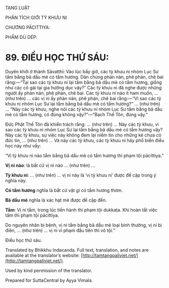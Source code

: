  

TẠNG LUẬT

PHÂN TÍCH GIỚI TỲ KHƯU NI

CHƯƠNG PĀCITTIYA:

PHẨM DÙ DÉP:

# 89\. ĐIỀU HỌC THỨ SÁU:

Duyên khởi ở thành Sāvatthī: Vào lúc bấy giờ, các tỳ khưu ni nhóm Lục Sư tắm bằng bã dầu mè có tẩm hương. Dân chúng phàn nàn, phê phán, chê bai rằng:—“Tại sao các tỳ khưu ni lại tắm bằng bã dầu mè có tẩm hương, giống như các cô gái tại gia hưởng dục vậy?” Các tỳ khưu ni đã nghe được những người ấy phàn nàn, phê phán, chê bai. Các tỳ khưu ni nào ít ham muốn, … (như trên) … các vị ni ấy phàn nàn, phê phán, chê bai rằng:—“Vì sao các tỳ khưu ni nhóm Lục Sư lại tắm bằng bã dầu mè có tẩm hương?” … (như trên) … “Này các tỳ khưu, nghe nói các tỳ khưu ni nhóm Lục Sư tắm bằng bã dầu mè có tẩm hương, có đúng không vậy?”—“Bạch Thế Tôn, đúng vậy.”

Đức Phật Thế Tôn đã khiển trách rằng: … (như trên) … Này các tỳ khưu, vì sao các tỳ khưu ni nhóm Lục Sư lại tắm bằng bã dầu mè có tẩm hương vậy? Này các tỳ khưu, sự việc này không đem lại niềm tin cho những kẻ chưa có đức tin, … (như trên) … Và này các tỳ khưu, các tỳ khưu ni hãy phổ biến điều học này như vầy:

“Vị tỳ khưu ni nào tắm bằng bã dầu mè có tẩm hương thì phạm tội pācittiya.”

**Vị ni nào**: là bất cứ vị ni nào … (như trên) …

**Tỳ khưu ni**: … (như trên) … vị ni này là ‘vị tỳ khưu ni’ được đề cập trong ý nghĩa này.

**Có tẩm hương** nghĩa là bất cứ vật gì có tẩm hương thơm.

**Bã dầu mè** nghĩa là xác hạt mè được đề cập đến.

**Tắm**: Vị ni tắm, trong lúc tiến hành thì phạm tội dukkaṭa. Khi hoàn tất việc tắm thì phạm tội pācittiya.

Do nguyên nhân bị bệnh, vị ni tắm bằng bã dầu mè loại bình thường, vị ni bị điên, … (như trên) … vị ni vi phạm đầu tiên thì vô tội.”

Điều học thứ sáu.

Translated by Bhikkhu Indacanda. Full text, translation, and notes are available at the translator’s website: [http://tamtangpaliviet.net/](http://tamtangpaliviet.net/).

Used by kind permission of the translator.

Prepared for SuttaCentral by Ayya Vimala.